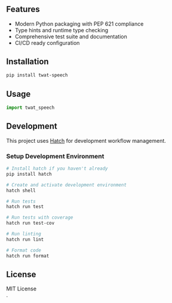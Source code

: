 # 



## Features

- Modern Python packaging with PEP 621 compliance
- Type hints and runtime type checking
- Comprehensive test suite and documentation
- CI/CD ready configuration

## Installation

```bash
pip install twat-speech
```

## Usage

```python
import twat_speech
```

## Development

This project uses [Hatch](https://hatch.pypa.io/) for development workflow management.

### Setup Development Environment

```bash
# Install hatch if you haven't already
pip install hatch

# Create and activate development environment
hatch shell

# Run tests
hatch run test

# Run tests with coverage
hatch run test-cov

# Run linting
hatch run lint

# Format code
hatch run format
```

## License

MIT License  
.
